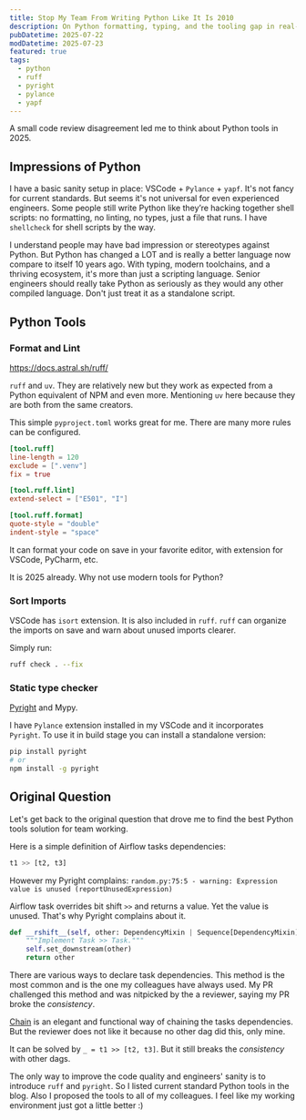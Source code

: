 ```yaml
---
title: Stop My Team From Writing Python Like It Is 2010
description: On Python formatting, typing, and the tooling gap in real-world teams.
pubDatetime: 2025-07-22
modDatetime: 2025-07-23
featured: true
tags:
  - python
  - ruff
  - pyright
  - pylance
  - yapf
---
```


A small code review disagreement led me to think about Python tools in 2025.

## Impressions of Python

I have a basic sanity setup in place: VSCode + `Pylance` + `yapf`. It's not fancy for current standards.
But seems it's not universal for even experienced engineers. Some people still write Python like they’re hacking together shell scripts: no formatting, no linting, no types, just a file that runs.
I have `shellcheck` for shell scripts by the way.

I understand people may have bad impression or stereotypes against Python. But Python has changed a LOT and is really a better language now compare to itself 10 years ago.
With typing, modern toolchains, and a thriving ecosystem, it's more than just a scripting language.
Senior engineers should really take Python as seriously as they would any other compiled language. Don't just treat it as a standalone script.

## Python Tools

### Format and Lint

<https://docs.astral.sh/ruff/>

`ruff` and `uv`.
They are relatively new but they work as expected from a Python equivalent of NPM and even more. Mentioning `uv` here because they are both from the same creators.

This simple `pyproject.toml` works great for me. There are many more rules can be configured.

```toml
[tool.ruff]
line-length = 120
exclude = [".venv"]
fix = true

[tool.ruff.lint]
extend-select = ["E501", "I"]

[tool.ruff.format]
quote-style = "double"
indent-style = "space"
```

It can format your code on save in your favorite editor, with extension for VSCode, PyCharm, etc.

It is 2025 already. Why not use modern tools for Python?

### Sort Imports

VSCode has `isort`  extension. It is also included in `ruff`.
`ruff` can organize the imports on save and warn about unused imports clearer.

Simply run:

```sh
ruff check . --fix
```

### Static type checker

[Pyright](https://microsoft.github.io/pyright/#/) and Mypy.

I have `Pylance` extension installed in my VSCode and it incorporates `Pyright`.
To use it in build stage you can install a standalone version:

```sh
pip install pyright
# or
npm install -g pyright
```

## Original Question

Let's get back to the original question that drove me to find the best Python tools solution for team working.

Here is a simple definition of Airflow tasks dependencies:

```py
t1 >> [t2, t3]
```

However my Pyright complains: `random.py:75:5 - warning: Expression value is unused (reportUnusedExpression)`

Airflow task overrides bit shift `>>` and returns a value. Yet the value is unused. That's why Pyright complains about it.

```py
def __rshift__(self, other: DependencyMixin | Sequence[DependencyMixin]):
    """Implement Task >> Task."""
    self.set_downstream(other)
    return other
```

There are various ways to declare task dependencies. This method is the most common and is the one my colleagues have always used. My PR challenged this method and was nitpicked by the a reviewer, saying my PR broke the _consistency_.

[Chain](<https://github.com/apache/airflow/blob/3f6d78c09e9637445c6bfd059caf31967de47071/task-sdk/src/airflow/sdk/bases/operator.py#L1632>) is an elegant and functional way of chaining the tasks dependencies. But the reviewer does not like it because no other dag did this, only mine.

It can be solved by `_ = t1 >> [t2, t3]`. But it still breaks the _consistency_ with other dags.

The only way to improve the code quality and engineers' sanity is to introduce `ruff` and `pyright`.
So I listed current standard Python tools in the blog. Also I proposed the tools to all of my colleagues.
I feel like my working environment just got a little better :)
